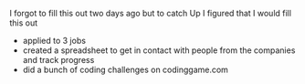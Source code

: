 I forgot to fill this out two days ago but to catch Up I figured that I would fill this out


 - applied to 3 jobs
 - created a spreadsheet to get in contact with people from the companies and track progress
 - did a bunch of coding challenges on codinggame.com
  